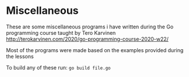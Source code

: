 # Miscellaneous

These are some miscellaneous programs i have written during the Go programming course taught by Tero Karvinen
http://terokarvinen.com/2020/go-programming-course-2020-w22/


Most of the programs were made based on the examples provided during the lessons

To build any of these run: ``` go build file.go ```

